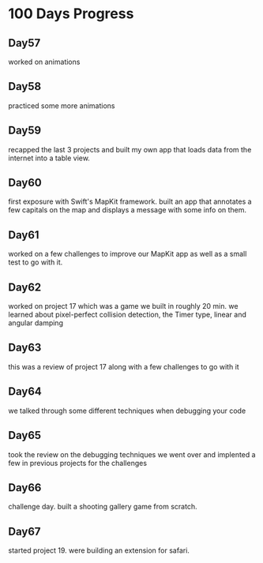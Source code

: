 # 100 Days Progress

## Day57
worked on animations


## Day58
practiced some more animations


## Day59
recapped the last 3 projects and built my own app that loads data from the internet into a table view.


## Day60
first exposure with Swift's MapKit framework. built an app that annotates a few capitals on the map and displays a message with some info on them.


## Day61
worked on a few challenges to improve our MapKit app as well as a small test to go with it.


## Day62
worked on project 17 which was a game we built in roughly 20 min. we learned about pixel-perfect collision detection, the Timer type, linear and angular damping


## Day63
this was a review of project 17 along with a few challenges to go with it


## Day64
we talked through some different techniques when debugging your code


## Day65
took the review on the debugging techniques we went over and implented a few in previous projects for the challenges

## Day66
challenge day. built a shooting gallery game from scratch.

## Day67
started project 19. were building an extension for safari.
